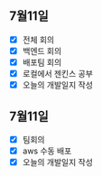 ## 7월11일

- [x] 전체 회의
- [x] 백엔드 회의
- [x] 배포팀 회의
- [x] 로컬에서 젠킨스 공부
- [x] 오늘의 개발일지 작성

## 7월11일

- [x] 팀회의
- [x] aws 수동 배포
- [x] 오늘의 개발일지 작성
